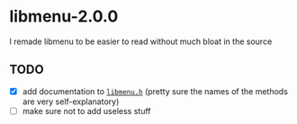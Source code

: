 # libmenu-2.0.0
I remade libmenu to be easier to read without much bloat in the source

## TODO
- [x] add documentation to [`libmenu.h`](libmenu.h) (pretty sure the names of the methods are very self-explanatory)
- [ ] make sure not to add useless stuff